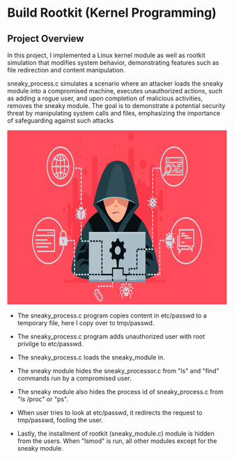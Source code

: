 # Build Rootkit (Kernel Programming)

## Project Overview

In this project, I implemented a Linux kernel module as well as rootkit simulation that modifies system behavior, demonstrating features such as file redirection and content manipulation.

sneaky_process.c simulates a scenario where an attacker loads the sneaky module into a compromised machine, executes unauthorized actions, such as adding a rogue user, and upon completion of malicious activities, removes the sneaky module. The goal is to demonstrate a potential security threat by manipulating system calls and files, emphasizing the importance of safeguarding against such attacks

<div style="text-align: center;">
  <img src="imgs/3.png" alt="rootkit" width="600" height="400">
</div>

* The sneaky_process.c program copies content in etc/passwd to a temporary file, here I copy over to tmp/passwd.
  
* The sneaky_process.c program adds unauthorized user with root privilge to etc/passwd.
  
* The sneaky_process.c loads the sneaky_module in.
  
* The sneaky module hides the sneaky_processor.c from "ls" and "find" commands run by a compromised user.
  
* The sneaky module also hides the process id of sneaky_process.c from "ls /proc" or "ps".
  
* When user tries to look at etc/passwd, it redirects the request to tmp/passwd, fooling the user.
  
* Lastly, the installment of rootkit (sneaky_module.c) module is hidden from the users. When "lsmod" is run, all other modules except for the sneaky module.


